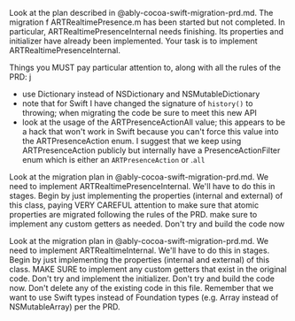 Look at the plan described in @ably-cocoa-swift-migration-prd.md. The migration f ARTRealtimePresence.m has been started but not completed. In particular, ARTRealtimePresenceInternal needs finishing. Its properties and initializer have already been implemented. Your task is to implement ARTRealtimePresenceInternal.

Things you MUST pay particular attention to, along with all the rules of the PRD:
j
- use Dictionary instead of NSDictionary and NSMutableDictionary
- note that for Swift I have changed the signature of `history()` to throwing; when migrating the code be sure to meet this new API
- look at the usage of the ARTPresenceActionAll value; this appears to be a hack that won't work in Swift because you can't force this value into the ARTPresenceAction enum. I suggest that we keep using ARTPresenceAction publicly but internally have a PresenceActionFilter enum which is either an `ARTPresenceAction` or .`all`


Look at the migration plan in @ably-cocoa-swift-migration-prd.md. We need to implement
  ARTRealtimePresenceInternal. We'll have to do this in stages. Begin by just implementing the
  properties (internal and external) of this class, paying VERY CAREFUL attention to make sure
  that atomic properties are migrated following the rules of the PRD. make sure to implement any
  custom getters as needed. Don't try and build the code now

Look at the migration plan in @ably-cocoa-swift-migration-prd.md. We need to implement ARTRealtimeInternal. We'll have to do this in stages. Begin by just implementing the properties (internal and external) of this class. MAKE SURE to implement any custom getters that exist in the original code. Don't try and implement the initializer. Don't try and build the code now. Don't delete any of the existing code in this file. Remember that we want to use Swift types instead of Foundation types (e.g. Array instead of NSMutableArray) per the PRD.
